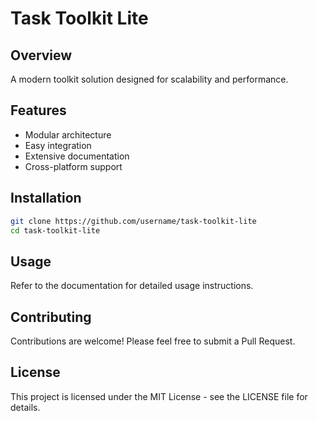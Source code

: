 # Task Toolkit Lite

## Overview
A modern toolkit solution designed for scalability and performance.

## Features
- Modular architecture
- Easy integration
- Extensive documentation
- Cross-platform support

## Installation
```bash
git clone https://github.com/username/task-toolkit-lite
cd task-toolkit-lite
```

## Usage
Refer to the documentation for detailed usage instructions.

## Contributing
Contributions are welcome! Please feel free to submit a Pull Request.

## License
This project is licensed under the MIT License - see the LICENSE file for details.